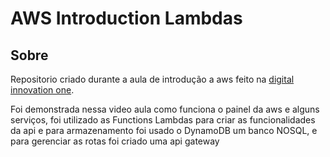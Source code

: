 # AWS Introduction Lambdas

## Sobre

Repositorio criado durante a aula de introdução a aws feito na [digital innovation one](https://digitalinnovation.one/).

Foi demonstrada nessa video aula como funciona o painel da aws e alguns serviços, foi utilizado as Functions Lambdas para criar as funcionalidades da api e para armazenamento foi usado o DynamoDB um banco NOSQL, e para gerenciar as rotas foi criado uma api gateway